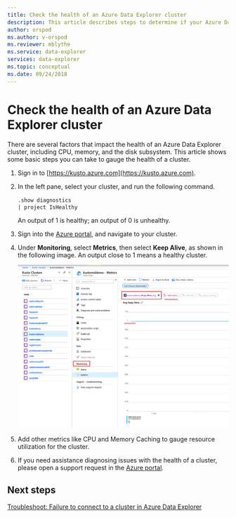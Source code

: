 ```yaml
---
title: Check the health of an Azure Data Explorer cluster
description: This article describes steps to determine if your Azure Data Explorer cluster is healthy.
author: orspod
ms.author: v-orspod
ms.reviewer: mblythe
ms.service: data-explorer
services: data-explorer
ms.topic: conceptual
ms.date: 09/24/2018
---
```


# Check the health of an Azure Data Explorer cluster

There are several factors that impact the health of an Azure Data Explorer cluster, including CPU, memory, and the disk subsystem. This article shows some basic steps you can take to gauge the health of a cluster.

1. Sign in to [https://kusto.azure.com](https://kusto.azure.com).

1. In the left pane, select your cluster, and run the following command.

    ```Kusto
    .show diagnostics
    | project IsHealthy
    ```
    An output of 1 is healthy; an output of 0 is unhealthy.

1. Sign into the [Azure portal](https://portal.azure.com), and navigate to your cluster.

1. Under **Monitoring**, select **Metrics**, then select **Keep Alive**, as shown in the following image. An output close to 1 means a healthy cluster.

    ![Cluster Keep Alive metric](media/check-cluster-health/portal-metrics.png)

1. Add other metrics like CPU and Memory Caching to gauge resource utilization for the cluster.

1. If you need assistance diagnosing issues with the health of a cluster, please open a support request in the [Azure portal](https://portal.azure.com).

## Next steps

[Troubleshoot: Failure to connect to a cluster in Azure Data Explorer](troubleshoot-connect-cluster.md)